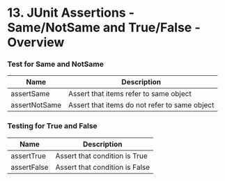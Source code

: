# 13. JUnit Assertions - Same/NotSame and True/False - Overview

### Test for Same and NotSame
| Name | Description |
| -------- | ------- |
| assertSame | Assert that items refer to same object|
| assertNotSame | Assert that items do not refer to same object|

### Testing for True and False 
| Name | Description |
| -------- | ------- |
| assertTrue | Assert that condition is True|
| assertFalse | Assert that condition is False|

